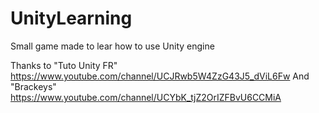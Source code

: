 # UnityLearning

Small game made to lear how to use Unity engine

Thanks to "Tuto Unity FR" https://www.youtube.com/channel/UCJRwb5W4ZzG43J5_dViL6Fw
And "Brackeys" https://www.youtube.com/channel/UCYbK_tjZ2OrIZFBvU6CCMiA
